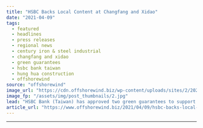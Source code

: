 ```yaml
---
title: "HSBC Backs Local Content at Changfang and Xidao"
date: "2021-04-09"
tags: 
  - featured
  - headlines
  - press releases
  - regional news
  - century iron & steel industrial
  - changfang and xidao
  - green guarantees
  - hsbc bank taiwan
  - hung hua construction
  - offshorewind
source: "offshorewind"
image_url: "https://cdn.offshorewind.biz/wp-content/uploads/sites/2/2021/04/09091004/nnnsn.jpg"
image_fp: "/assets/img/post_thumbnails/2.jpg"
lead: "HSBC Bank (Taiwan) has approved two green guarantees to support the Taiwanese Century Iron"
article_url: "https://www.offshorewind.biz/2021/04/09/hsbc-backs-local-content-at-changfang-and-xidao/"
---
```


---
